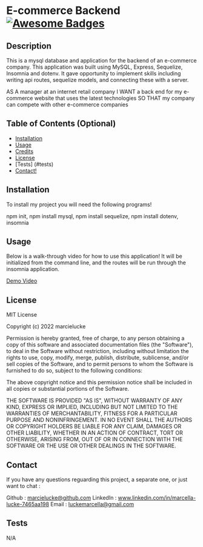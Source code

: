 # E-commerce Backend   [![Awesome Badges](https://img.shields.io/badge/badges-awesome-green.svg)](https://github.com/Naereen/badges)


## Description

This is a mysql database and application for the backend of an e-commerce company. This application was built using MySQL, Express, Sequelize, Insomnia and dotenv. It gave opportunity to implement skills including writing api routes, sequelize models, and connecting these with a server. 

  AS A manager at an internet retail company
  I WANT a back end for my e-commerce website that uses the latest technologies
  SO THAT my company can compete with other e-commerce companies  

    


## Table of Contents (Optional)



- [Installation](#installation)
- [Usage](#usage)
- [Credits](#credits)
- [License](#license)
- [Tests] (#tests)
- [Contact!](#Contact)

## Installation

To install my project you will need the following programs! 

 npm init, npm install mysql, npm install sequelize, npm install dotenv, insomnia 

## Usage

Below is a walk-through video for how to use this application! It will be initialized from the command line, and the routes will be run through the insomnia application. 

[Demo Video](https://drive.google.com/file/d/1ayTzu8mDqDODS2MTTeNn3dTjKITqPD4B/view)

 

## License

MIT License

Copyright (c) 2022 marcielucke

Permission is hereby granted, free of charge, to any person obtaining a copy
of this software and associated documentation files (the "Software"), to deal
in the Software without restriction, including without limitation the rights
to use, copy, modify, merge, publish, distribute, sublicense, and/or sell
copies of the Software, and to permit persons to whom the Software is
furnished to do so, subject to the following conditions:

The above copyright notice and this permission notice shall be included in all
copies or substantial portions of the Software.

THE SOFTWARE IS PROVIDED "AS IS", WITHOUT WARRANTY OF ANY KIND, EXPRESS OR
IMPLIED, INCLUDING BUT NOT LIMITED TO THE WARRANTIES OF MERCHANTABILITY,
FITNESS FOR A PARTICULAR PURPOSE AND NONINFRINGEMENT. IN NO EVENT SHALL THE
AUTHORS OR COPYRIGHT HOLDERS BE LIABLE FOR ANY CLAIM, DAMAGES OR OTHER
LIABILITY, WHETHER IN AN ACTION OF CONTRACT, TORT OR OTHERWISE, ARISING FROM,
OUT OF OR IN CONNECTION WITH THE SOFTWARE OR THE USE OR OTHER DEALINGS IN THE
SOFTWARE.





## Contact

If you have any questions reguarding this project, a separate one, or just want to chat :

Github : marcielucke@github.com
LinkedIn : www.linkedin.com/in/marcella-lucke-7465aa198
Email : luckemarcella@gmail.com

## Tests

 N/A